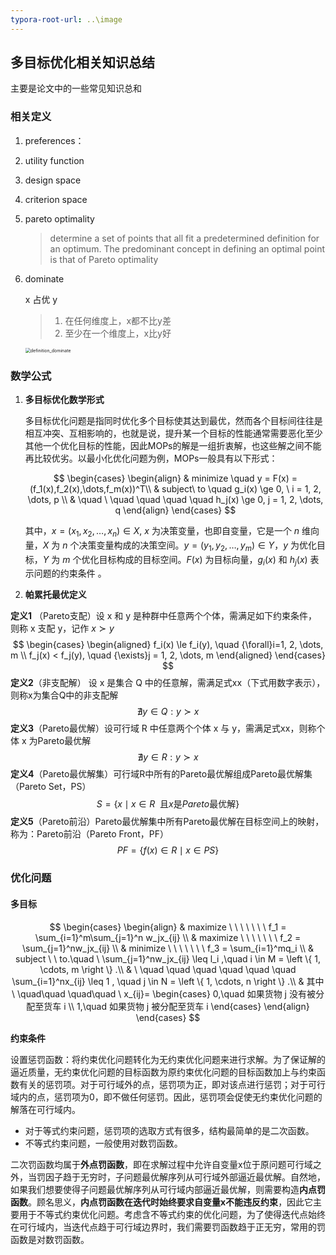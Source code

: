 ```yaml
---
typora-root-url: ..\image
---
```


## 多目标优化相关知识总结

主要是论文中的一些常见知识总和

### 相关定义

1. preferences：

2. utility function

3. design space

4. criterion space

5. pareto optimality

   > determine a set of points that all fit a predetermined definition for an optimum. The predominant concept in defining an optimal point is that of Pareto optimality
   
6. dominate

   x 占优 y

   > 1. 在任何维度上，x都不比y差
   > 2. 至少在一个维度上，x比y好

   <img src="definition_dominate.png" alt="definition_dominate" style="zoom:50%;" />

### 数学公式

1. **多目标优化数学形式**

   多目标优化问题是指同时优化多个目标使其达到最优，然而各个目标间往往是相互冲突、互相影响的，也就是说，提升某一个目标的性能通常需要恶化至少其他一个优化目标的性能，因此MOPs的解是一组折衷解，也这些解之间不能再比较优劣。以最小化优化问题为例，MOPs一般具有以下形式：

   $$
   \begin{cases}
   \begin{align}
   & minimize  \quad y = F(x) = (f_1(x),f_2(x),\dots,f_m(x))^T\\
   & subject\ to \quad  g_i(x) \ge 0, \ i = 1, 2, \dots, p \\
   & \quad \ \quad \quad \quad \quad h_j(x) \ge 0, j = 1, 2, \dots, q
   \end{align}
   \end{cases}
   $$

   其中，$x = (x_1, x_2, \dots, x_n) \in X$,  $x$ 为决策变量，也即自变量，它是一个 $n$ 维向量，$X$ 为 $n$ 个决策变量构成的决策空间。$y = (y_1, y_2, \dots, y_m) \in Y$，$y$ 为优化目标，$Y$ 为 $m$ 个优化目标构成的目标空间。$F(x)$ 为目标向量，$g_i(x)$ 和 $h_j(x)$ 表示问题的约束条件 。

   

2. **帕累托最优定义**

**定义1** （Pareto支配）设 x 和 y 是种群中任意两个个体，需满足如下约束条件，则称 x 支配 y，记作 $x \succ y$
$$
\begin{cases}
\begin{aligned}
f_i(x) \le f_i(y), \quad {\forall}i=1, 2, \dots, m \\
f_j(x) < f_j(y), \quad {\exists}j = 1, 2, \dots, m
\end{aligned}
\end{cases}
$$
**定义2**（非支配解） 设 x 是集合 Q 中的任意解，需满足式xx（下式用数字表示），则称x为集合Q中的非支配解
$$
{\nexists}y \in Q: y\succ x
$$
**定义3**（Pareto最优解）设可行域 R 中任意两个个体 x 与 y，需满足式xx，则称个体 x 为Pareto最优解
$$
{\nexists}y\in R: y\succ x
$$
**定义4**（Pareto最优解集）可行域R中所有的Pareto最优解组成Pareto最优解集（Pareto Set，PS）
$$
S = \lbrace x \mid x\in R \ \ \text{且} x \text{是} Pareto\text{最优解}\rbrace
$$
**定义5**（Pareto前沿）Pareto最优解集中所有Pareto最优解在目标空间上的映射，称为：Pareto前沿（Pareto Front，PF）
$$
PF = \lbrace f(x) \in R \mid x \in PS\rbrace
$$


### 优化问题

#### 多目标

$$
\begin{cases}
\begin{align}
& maximize \ \ \ \ \ \ \  f_1 = \sum_{i=1}^m\sum_{j=1}^n w_jx_{ij} \\ 
& maximize \ \ \ \ \ \ \  f_2 = \sum_{j=1}^nw_jx_{ij} \\
& minimize \ \ \ \ \ \ \  f_3 =  \sum_{i=1}^mq_i
             \\
& subject \ \ to.\quad \ \sum_{j=1}^nw_jx_{ij} \leq l_i ,\quad i \in M = \left \{ 1, \cdots, m \right \} .\\
& \ \quad \quad \quad \quad \quad \quad \sum_{i=1}^nx_{ij} \leq 1 , \quad j \in N = \left \{ 1, \cdots, n \right \} .\\
& 其中 \ \quad\quad \quad\quad \ 
x_{ij}=
\begin{cases} 
0,\quad 如果货物 j 没有被分配至货车 i \\
1,\quad 如果货物 j 被分配至货车 i 
\end{cases}
\end{align}
\end{cases}
$$



**约束条件**

设置惩罚函数：将约束优化问题转化为无约束优化问题来进行求解。为了保证解的逼近质量，无约束优化问题的目标函数为原约束优化问题的目标函数加上与约束函数有关的惩罚项。对于可行域外的点，惩罚项为正，即对该点进行惩罚；对于可行域内的点，惩罚项为0，即不做任何惩罚。因此，惩罚项会促使无约束优化问题的解落在可行域内。

- 对于等式约束问题，惩罚项的选取方式有很多，结构最简单的是二次函数。
- 不等式约束问题，一般使用对数罚函数。

二次罚函数均属于**外点罚函数**，即在求解过程中允许自变量x位于原问题可行域之外，当罚因子趋于无穷时，子问题最优解序列从可行域外部逼近最优解。自然地，如果我们想要使得子问题最优解序列从可行域内部逼近最优解，则需要构造**内点罚函数**。顾名思义，**内点罚函数在迭代时始终要求自变量x不能违反约束**，因此它主要用于不等式约束优化问题。考虑含不等式约束的优化问题，为了使得迭代点始终在可行域内，当迭代点趋于可行域边界时，我们需要罚函数趋于正无穷，常用的罚函数是对数罚函数。
